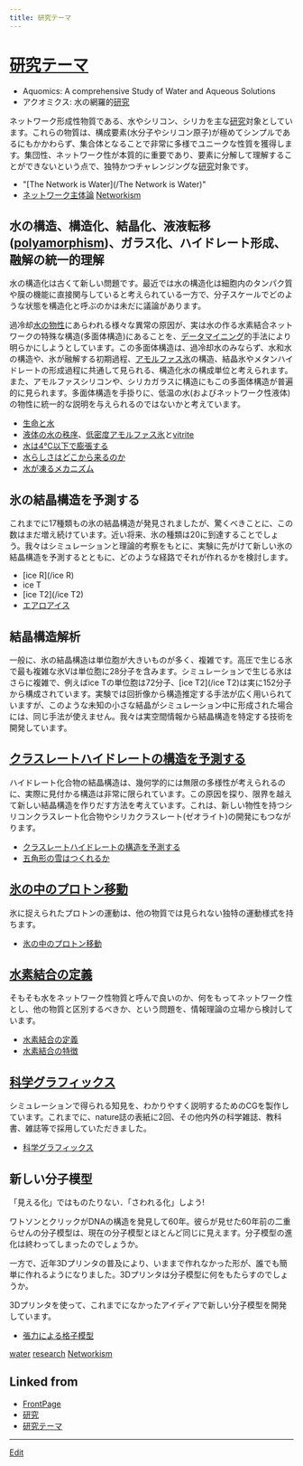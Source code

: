 ```yaml
---
title: 研究テーマ
---
```

# [研究テーマ](/研究テーマ)


* Aquomics: A comprehensive Study of Water and Aqueous Solutions
* アクオミクス: 水の網羅的[研究](/研究)

ネットワーク形成性物質である、水やシリコン、シリカを主な[研究](/研究)対象としています。これらの物質は、構成要素(水分子やシリコン原子)が極めてシンプルであるにもかかわらず、集合体となることで非常に多様でユニークな性質を獲得します。集団性、ネットワーク性が本質的に重要であり、要素に分解して理解することができないという点で、独特かつチャレンジングな[研究](/研究)対象です。


* "[The Network is Water](/The Network is Water)"
* [ネットワーク主体論](/ネットワーク主体論) [Networkism](/Networkism)



## 水の構造、構造化、結晶化、液液転移([polyamorphism](/polyamorphism))、ガラス化、ハイドレート形成、融解の統一的理解

水の構造化は古くて新しい問題です。最近では水の構造化は細胞内のタンパク質や膜の機能に直接関与していると考えられている一方で、分子スケールでどのような状態を構造化と呼ぶのかは未だに議論があります。



過冷却[水の物性](/水の物性)にあらわれる様々な異常の原因が、実は水の作る水素結合ネットワークの特殊な構造(多面体構造)にあることを、[データマイニング](/データマイニング)的手法により明らかにしようとしています。この多面体構造は、過冷却水のみならず、水和水の構造や、氷が融解する初期過程、[アモルファス氷](/アモルファス氷)の構造、結晶氷やメタンハイドレートの形成過程に共通して見られる、構造化水の構成単位と考えられます。また、アモルファスシリコンや、シリカガラスに構造にもこの多面体構造が普遍的に見られます。多面体構造を手掛りに、低温の水(およびネットワーク性液体)の物性に統一的な説明を与えられるのではないかと考えています。




* [生命と水](/生命と水)
* [液体の水の秩序](/液体の水の秩序)、[低密度アモルファス氷](/低密度アモルファス氷)と[vitrite](/vitrite)
* [水は4℃以下で膨張する](/水は4℃以下で膨張する)
* [水らしさはどこから来るのか](/水らしさはどこから来るのか)
* [水が凍るメカニズム](/水が凍るメカニズム)



## 氷の結晶構造を予測する

これまでに17種類もの氷の結晶構造が発見されましたが、驚くべきことに、この数はまだ増え続けています。近い将来、氷の種類は20に到達することでしょう。我々はシミュレーションと理論的考察をもとに、実験に先がけて新しい氷の結晶構造を予測するとともに、どのような経路でそれが作れるかを検討します。


* [ice R](/ice R)
* ice T
* [ice T2](/ice T2)
* [エアロアイス](/エアロアイス)

## 結晶構造解析

一般に、氷の結晶構造は単位胞が大きいものが多く、複雑です。高圧で生じる氷で最も複雑な氷Vは単位胞に28分子を含みます。シミュレーションで生じる氷はさらに複雑で、例えばice Tの単位胞は72分子、[ice T2](/ice T2)は実に152分子から構成されています。実験では回折像から構造推定する手法が広く用いられていますが、このような未知の小さな結晶がシミュレーション中に形成された場合には、同じ手法が使えません。我々は実空間情報から結晶構造を特定する技術を開発しています。



## [クラスレートハイドレートの構造を予測する](/クラスレートハイドレートの構造を予測する)

ハイドレート化合物の結晶構造は、幾何学的には無限の多様性が考えられるのに、実際に見付かる構造は非常に限られています。この原因を探り、限界を越えて新しい結晶構造を作りだす方法を考えています。これは、新しい物性を持つシリコンクラスレート化合物やシリカクラスレート(ゼオライト)の開発にもつながります。




* [クラスレートハイドレートの構造を予測する](/クラスレートハイドレートの構造を予測する)
* [五角形の雪はつくれるか](/五角形の雪はつくれるか)



## [氷の中のプロトン移動](/氷の中のプロトン移動)

氷に捉えられたプロトンの運動は、他の物質では見られない独特の運動様式を持ちます。


* [氷の中のプロトン移動](/氷の中のプロトン移動)



## [水素結合の定義](/水素結合の定義)

そもそも水をネットワーク性物質と呼んで良いのか、何をもってネットワーク性とし、他の物質と区別するべきか、という問題を、情報理論の立場から検討しています。


* [水素結合の定義](/水素結合の定義)
* [水素結合の特徴](/水素結合の特徴)



## [科学グラフィックス](/科学グラフィックス)

シミュレーションで得られる知見を、わかりやすく説明するためのCGを製作しています。これまでに、nature誌の表紙に2回、その他内外の科学雑誌、教科書、雑誌等で採用していただきました。


* [科学グラフィックス](/科学グラフィックス)



## 新しい分子模型

「見える化」ではものたりない．「さわれる化」しよう!



ワトソンとクリックがDNAの構造を発見して60年。彼らが見せた60年前の二重らせんの分子模型は、現在の分子模型とほとんど同じに見えます。分子模型の進化は終わってしまったのでしょうか。



一方で、近年3Dプリンタの普及により、いままで作れなかった形が、誰でも簡単に作れるようになりました。3Dプリンタは分子模型に何をもたらすのでしょうか。



3Dプリンタを使って、これまでになかったアイディアで新しい分子模型を開発しています。


* [張力による格子模型](/張力による格子模型)

[water](/water) [research](/research) [Networkism](/Networkism)





## Linked from

* [FrontPage](/FrontPage)
* [研究](/研究)
* [研究テーマ](/研究テーマ)


----

[Edit](https://github.com/vitroid/vitroid.github.io/edit/master/MD/研究テーマ.md)

